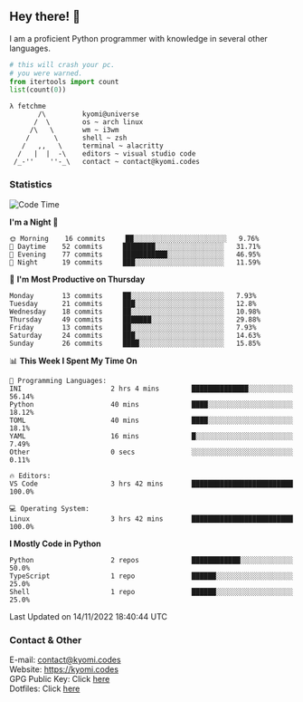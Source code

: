 ## Hey there! 👋
I am a proficient Python programmer with knowledge in several other languages.

```py
# this will crash your pc.
# you were warned.
from itertools import count
list(count(0))
```

```
λ fetchme
       /\         kyomi@universe
      /  \        os ~ arch linux
     /\   \       wm ~ i3wm
    /      \      shell ~ zsh
   /   ,,   \     terminal ~ alacritty
  /   |  |  -\    editors ~ visual studio code
 /_-''    ''-_\   contact ~ contact@kyomi.codes
```

### Statistics
<!--START_SECTION:waka-->
![Code Time](http://img.shields.io/badge/Code%20Time-30%20hrs%2024%20mins-blue)

**I'm a Night 🦉** 

```text
🌞 Morning    16 commits     ██░░░░░░░░░░░░░░░░░░░░░░░   9.76% 
🌆 Daytime    52 commits     ████████░░░░░░░░░░░░░░░░░   31.71% 
🌃 Evening    77 commits     ███████████░░░░░░░░░░░░░░   46.95% 
🌙 Night      19 commits     ███░░░░░░░░░░░░░░░░░░░░░░   11.59%

```
📅 **I'm Most Productive on Thursday** 

```text
Monday       13 commits     ██░░░░░░░░░░░░░░░░░░░░░░░   7.93% 
Tuesday      21 commits     ███░░░░░░░░░░░░░░░░░░░░░░   12.8% 
Wednesday    18 commits     ██░░░░░░░░░░░░░░░░░░░░░░░   10.98% 
Thursday     49 commits     ███████░░░░░░░░░░░░░░░░░░   29.88% 
Friday       13 commits     ██░░░░░░░░░░░░░░░░░░░░░░░   7.93% 
Saturday     24 commits     ███░░░░░░░░░░░░░░░░░░░░░░   14.63% 
Sunday       26 commits     ████░░░░░░░░░░░░░░░░░░░░░   15.85%

```


📊 **This Week I Spent My Time On** 

```text
💬 Programming Languages: 
INI                      2 hrs 4 mins        ██████████████░░░░░░░░░░░   56.14% 
Python                   40 mins             ████░░░░░░░░░░░░░░░░░░░░░   18.12% 
TOML                     40 mins             ████░░░░░░░░░░░░░░░░░░░░░   18.1% 
YAML                     16 mins             █░░░░░░░░░░░░░░░░░░░░░░░░   7.49% 
Other                    0 secs              ░░░░░░░░░░░░░░░░░░░░░░░░░   0.11%

🔥 Editors: 
VS Code                  3 hrs 42 mins       █████████████████████████   100.0%

💻 Operating System: 
Linux                    3 hrs 42 mins       █████████████████████████   100.0%

```

**I Mostly Code in Python** 

```text
Python                   2 repos             ████████████░░░░░░░░░░░░░   50.0% 
TypeScript               1 repo              ██████░░░░░░░░░░░░░░░░░░░   25.0% 
Shell                    1 repo              ██████░░░░░░░░░░░░░░░░░░░   25.0%

```



 Last Updated on 14/11/2022 18:40:44 UTC
<!--END_SECTION:waka-->

### Contact & Other
E-mail: contact@kyomi.codes<br>
Website: https://kyomi.codes<br>
GPG Public Key: Click [here](https://github.com/bitterteriyaki.gpg)<br>
Dotfiles: Click [here](https://github.com/bitterteriyaki/dotfiles)

